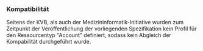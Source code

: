 ### Kompatibilität

Seitens der KVB, als auch der Medizininformatik-Initiative wurden zum Zeitpunkt der Veröffentlichung der vorliegenden Spezifikation kein Profil für den Ressourcentyp "Account" definiert, sodass kein Abgleich der Kompabilität durchgeführt wurde.
